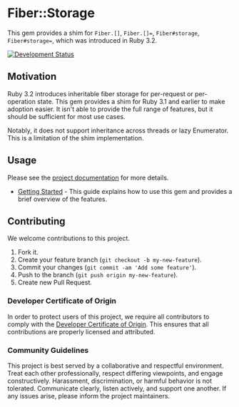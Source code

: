 # Fiber::Storage

This gem provides a shim for `Fiber.[]`, `Fiber.[]=`, `Fiber#storage`, `Fiber#storage=`, which was introduced in Ruby 3.2.

[![Development Status](https://github.com/ioquatix/fiber-storage/workflows/Test/badge.svg)](https://github.com/ioquatix/fiber-storage/actions?workflow=Test)

## Motivation

Ruby 3.2 introduces inheritable fiber storage for per-request or per-operation state. This gem provides a shim for Ruby 3.1 and earlier to make adoption easier. It isn't able to provide the full range of features, but it should be sufficient for most use cases.

Notably, it does not support inheritance across threads or lazy Enumerator. This is a limitation of the shim implementation.

## Usage

Please see the [project documentation](https://ioquatix.github.io/fiber-storage/) for more details.

  - [Getting Started](https://ioquatix.github.io/fiber-storage/guides/getting-started/index) - This guide explains how to use this gem and provides a brief overview of the features.

## Contributing

We welcome contributions to this project.

1.  Fork it.
2.  Create your feature branch (`git checkout -b my-new-feature`).
3.  Commit your changes (`git commit -am 'Add some feature'`).
4.  Push to the branch (`git push origin my-new-feature`).
5.  Create new Pull Request.

### Developer Certificate of Origin

In order to protect users of this project, we require all contributors to comply with the [Developer Certificate of Origin](https://developercertificate.org/). This ensures that all contributions are properly licensed and attributed.

### Community Guidelines

This project is best served by a collaborative and respectful environment. Treat each other professionally, respect differing viewpoints, and engage constructively. Harassment, discrimination, or harmful behavior is not tolerated. Communicate clearly, listen actively, and support one another. If any issues arise, please inform the project maintainers.
